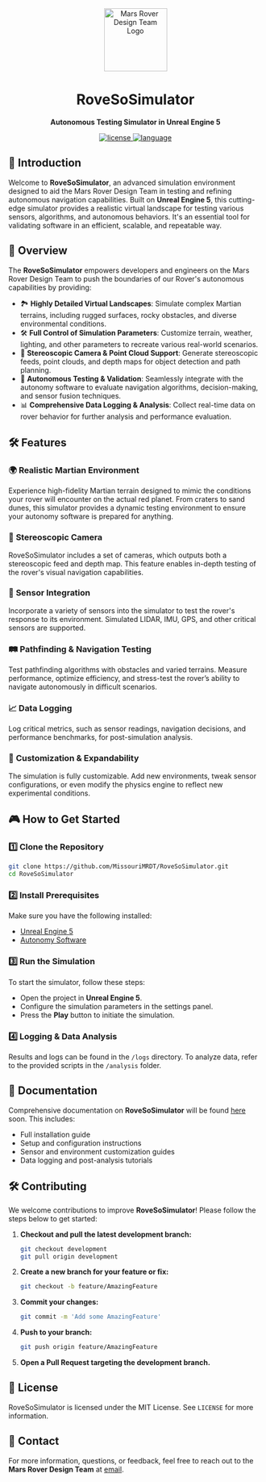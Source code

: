 <div align="center">
  <a href="https://github.com/missourimrdt/autonomy_software">
    <img width="125" src="https://i.postimg.cc/XYtdp84Z/logo.png" alt="Mars Rover Design Team Logo">
  </a>
  <h1>RoveSoSimulator</h1>
  <p><b>Autonomous Testing Simulator in Unreal Engine 5</b></p>
  <!-- <div>
    <a href="https://github.com/MissouriMRDT/Autonomy_Software/actions/workflows/codeql.yml">
      <img src="https://img.shields.io/github/actions/workflow/status/missourimrdt/autonomy_software/codeql.yml?branch=development&label=CodeQL&style=flat-round" alt="codeql-ci" />
    </a>
    <a href="https://github.com/MissouriMRDT/Autonomy_Software/actions/workflows/tests.yml">
      <img src="https://img.shields.io/github/actions/workflow/status/missourimrdt/autonomy_software/tests.yml?branch=development&label=Unit%20Tests&style=flat-round" alt="tests-ci" />
    </a>
    <a href="https://github.com/MissouriMRDT/Autonomy_Software/actions/workflows/doxygen_generate.yml">
      <img src="https://img.shields.io/github/actions/workflow/status/missourimrdt/autonomy_software/doxygen_generate.yml?branch=development&label=Docs&style=flat-round" alt="docs-ci" />
    </a>
    <a href="https://github.com/MissouriMRDT/Autonomy_Software/actions/workflows/clang_check.yml">
      <img src="https://img.shields.io/github/actions/workflow/status/missourimrdt/autonomy_software/clang_check.yml?branch=development&label=Clang&style=flat-round" alt="clang-ci" />
    </a>
    <a href="https://github.com/MissouriMRDT/Autonomy_Software/actions/workflows/valgrind.yml">
      <img src="https://img.shields.io/github/actions/workflow/status/missourimrdt/autonomy_software/valgrind.yml?branch=development&label=Valgrind&style=flat-round" alt="valgrind-ci" />
    </a>
  </div>

  <div>
    <a href="https://codecov.io/gh/MissouriMRDT/Autonomy_Software" > 
        <img src="https://codecov.io/gh/MissouriMRDT/Autonomy_Software/branch/topic%2Fcode-coverage/graph/badge.svg?token=AZVPRPE5A8" alt="codecov-ci" /> 
    </a>
    <a href="https://app.codacy.com/gh/missourimrdt/autonomy_software/dashboard?utm_source=gh&utm_medium=referral&utm_content=&utm_campaign=Badge_grade">
      <img src="https://img.shields.io/codacy/grade/cd387bc34658475d98bff84db3ad5287?logo=codacy&style=flat-round" alt="codacy-ci" />
    </a>
    <a href="https://www.codefactor.io/repository/github/missourimrdt/autonomy_software">
      <img src="https://img.shields.io/codefactor/grade/github/missourimrdt/autonomy_software?logo=codefactor&style=flat-round" alt="codefactor-ci" />
    </a>
  </div>

  <div>
    <a href="https://github.com/MissouriMRDT/Autonomy_Software/pkgs/container/autonomy-jammy">
      <img src="https://img.shields.io/badge/Ubuntu_Jammy-latest-orange" alt="jammy-pkg" />
    </a>
    <a href="https://github.com/MissouriMRDT/Autonomy_Software/pkgs/container/autonomy-jetpack">
      <img src="https://img.shields.io/badge/NVIDIA_JetPack_6-latest-orange" alt="jetpack-pkg" />
    </a>
  </div> -->
  <div>
    <a href="https://opensource.org/license/mit">
      <img src="https://img.shields.io/badge/license-MIT-blue.svg?style=flat-round" alt="license" />
    </a>
    <a href="https://en.cppreference.com/w/cpp/20">
      <img src="https://img.shields.io/badge/language-C%2B%2B20-blue.svg?style=flat-round" alt="language" />
    </a>
  </div>
</div>


## 🚀 Introduction

Welcome to **RoveSoSimulator**, an advanced simulation environment designed to aid the Mars Rover Design Team in testing and refining autonomous navigation capabilities. Built on **Unreal Engine 5**, this cutting-edge simulator provides a realistic virtual landscape for testing various sensors, algorithms, and autonomous behaviors. It's an essential tool for validating software in an efficient, scalable, and repeatable way.

## 🌌 Overview

The **RoveSoSimulator** empowers developers and engineers on the Mars Rover Design Team to push the boundaries of our Rover's autonomous capabilities by providing:

- 🏞️ **Highly Detailed Virtual Landscapes**: Simulate complex Martian terrains, including rugged surfaces, rocky obstacles, and diverse environmental conditions.
- 🛠️ **Full Control of Simulation Parameters**: Customize terrain, weather, lighting, and other parameters to recreate various real-world scenarios.
- 🎥 **Stereoscopic Camera & Point Cloud Support**: Generate stereoscopic feeds, point clouds, and depth maps for object detection and path planning.
- 🤖 **Autonomous Testing & Validation**: Seamlessly integrate with the autonomy software to evaluate navigation algorithms, decision-making, and sensor fusion techniques.
- 📊 **Comprehensive Data Logging & Analysis**: Collect real-time data on rover behavior for further analysis and performance evaluation.

## 🛠️ Features

### 🌍 **Realistic Martian Environment**
Experience high-fidelity Martian terrain designed to mimic the conditions your rover will encounter on the actual red planet. From craters to sand dunes, this simulator provides a dynamic testing environment to ensure your autonomy software is prepared for anything.

### 🎥 **Stereoscopic Camera**
RoveSoSimulator includes a set of cameras, which outputs both a stereoscopic feed and depth map. This feature enables in-depth testing of the rover's visual navigation capabilities.

### 📡 **Sensor Integration**
Incorporate a variety of sensors into the simulator to test the rover's response to its environment. Simulated LIDAR, IMU, GPS, and other critical sensors are supported.

### 🛤️ **Pathfinding & Navigation Testing**
Test pathfinding algorithms with obstacles and varied terrains. Measure performance, optimize efficiency, and stress-test the rover’s ability to navigate autonomously in difficult scenarios.

### 📈 **Data Logging**
Log critical metrics, such as sensor readings, navigation decisions, and performance benchmarks, for post-simulation analysis.

### 🔄 **Customization & Expandability**
The simulation is fully customizable. Add new environments, tweak sensor configurations, or even modify the physics engine to reflect new experimental conditions.

## 🎮 How to Get Started

### 1️⃣ **Clone the Repository**

```bash
git clone https://github.com/MissouriMRDT/RoveSoSimulator.git
cd RoveSoSimulator
```

### 2️⃣ **Install Prerequisites**
Make sure you have the following installed:

- [Unreal Engine 5](https://www.unrealengine.com/)
- [Autonomy Software](https://github.com/MissouriMRDT/Autonomy_Software/)

### 3️⃣ **Run the Simulation**
To start the simulator, follow these steps:

- Open the project in **Unreal Engine 5**.
- Configure the simulation parameters in the settings panel.
- Press the **Play** button to initiate the simulation.

### 4️⃣ **Logging & Data Analysis**
Results and logs can be found in the `/logs` directory. To analyze data, refer to the provided scripts in the `/analysis` folder.

## 📖 Documentation

Comprehensive documentation on **RoveSoSimulator** will be found [here](https://missourimrdt.github.io/RoveSoSimulator/) soon. This includes:

- Full installation guide
- Setup and configuration instructions
- Sensor and environment customization guides
- Data logging and post-analysis tutorials

## 🛠️ Contributing

We welcome contributions to improve **RoveSoSimulator**! Please follow the steps below to get started:

1. **Checkout and pull the latest development branch:**

    ```bash
    git checkout development
    git pull origin development
    ```

2. **Create a new branch for your feature or fix:**

    ```bash
    git checkout -b feature/AmazingFeature
    ```

3. **Commit your changes:**

    ```bash
    git commit -m 'Add some AmazingFeature'
    ```

4. **Push to your branch:**

    ```bash
    git push origin feature/AmazingFeature
    ```

5. **Open a Pull Request targeting the development branch.**

## 📜 License

RoveSoSimulator is licensed under the MIT License. See `LICENSE` for more information.

## 💬 Contact

For more information, questions, or feedback, feel free to reach out to the **Mars Rover Design Team** at [email](mailto:marsrover@mst.edu).
